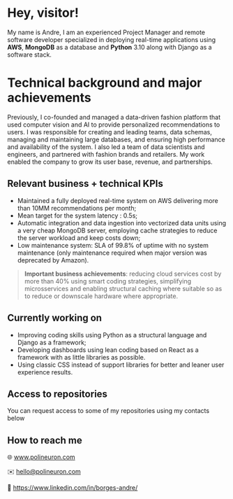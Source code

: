 # Hey, visitor!

My name is Andre, I am an experienced Project Manager and remote software developer specialized in deploying real-time applications using **AWS**, **MongoDB** as a database and **Python** 3.10 along with Django as a software stack.


# Technical background and major achievements

Previously, I co-founded and managed a data-driven fashion platform that used computer vision and AI to provide personalized recommendations to users. I was responsible for creating and leading teams, data schemas, managing and maintaining large databases, and ensuring high performance and availability of the system. I also led a team of data scientists and engineers, and partnered with fashion brands and retailers. My work enabled the company to grow its user base, revenue, and partnerships.

## Relevant business + technical KPIs

* Maintained a fully deployed real-time system on AWS delivering more than 10MM recommendations per month;
* Mean target for the system latency : 0.5s;
* Automatic integration and data ingestion into vectorized data units using a very cheap MongoDB server, employing cache strategies to reduce the server workload and keep costs down;
* Low maintenance system: SLA of 99.8% of uptime with no system maintenance (only maintenance required when major version was deprecated by Amazon).

> **Important business achievements**: reducing cloud services cost by more than 40% using smart coding strategies, simplifying microsservices and enabling structural caching where suitable so as to reduce or downscale hardware where appropriate.

## Currently working on

* Improving coding skills using Python as a structural language and Django as a framework;
* Developing dashboards using lean coding based on React as a framework with as little libraries as possible.
* Using classic CSS instead of support libraries for better and leaner user experience results.

## Access to repositories

You can request access to some of my repositories using my contacts below

## How to reach me

🌐 www.polineuron.com

✉️ hello@polineuron.com

🔗 https://www.linkedin.com/in/borges-andre/
